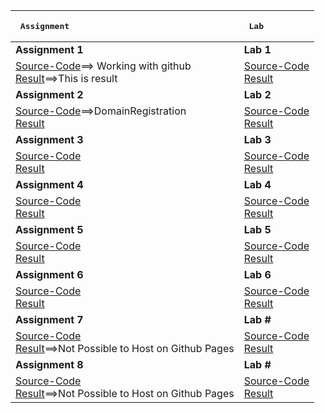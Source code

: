 |  <pre>                    Assignment                    </pre>| <pre>               Lab                  </pre>   |
| :---                                                                | :---                                                              |
| <b>Assignment 1</b>                                                 |    <b>Lab 1</b>                                                   |
|[Source-Code]()==> Working with github<br>[Result]()==>This is result                           |[Source-Code](https://github.com/SATYADAHAL/wt-lab-assignmet/tree/main/Lab/Lab1)<br>[Result](https://www.satyadahal.com.np/wt-lab-assignmet/Lab/Lab1/)                              |
| <b>Assignment 2</b>                                                 |    <b>Lab 2</b>                                                   |
|[Source-Code]()==>DomainRegistration<br>[Result](https://www.satyadahal.com.np)                                |[Source-Code](https://github.com/SATYADAHAL/wt-lab-assignmet/tree/main/Lab/Lab2)<br>[Result](https://www.satyadahal.com.np/wt-lab-assignmet/Lab/Lab2/)                              |
| <b>Assignment 3</b>                                                 |    <b>Lab 3</b>                                                   |
|[Source-Code](https://github.com/SATYADAHAL/wt-lab-assignmet/tree/main/Assignment/Assignment%203)<br>[Result](https://www.satyadahal.com.np/wt-lab-assignmet/Assignment/Assignment%203/)|[Source-Code](https://github.com/SATYADAHAL/wt-lab-assignmet/tree/main/Lab/Lab3)<br>[Result](https://www.satyadahal.com.np/wt-lab-assignmet/Lab/Lab3)                              |
| <b>Assignment 4</b>                                                 |    <b>Lab 4</b>                                                   |
|[Source-Code](https://github.com/SATYADAHAL/wt-lab-assignmet/tree/main/Assignment/Assignment%204)<br>[Result](https://www.satyadahal.com.np/wt-lab-assignmet/Assignment/Assignment%204/)                                |[Source-Code](https://github.com/SATYADAHAL/wt-lab-assignmet/tree/main/Lab/Lab4)<br>[Result](https://www.satyadahal.com.np/wt-lab-assignmet/Lab/Lab4/)                              |
| <b>Assignment 5</b>                                                 |    <b>Lab 5</b>                                                   |
|[Source-Code](https://github.com/SATYADAHAL/satyadahal.github.io)<br>[Result](https://www.satyadahal.com.np/)                                |[Source-Code](https://github.com/SATYADAHAL/wt-lab-assignmet/tree/main/Lab/Lab5)<br>[Result](https://www.satyadahal.com.np/wt-lab-assignmet/Lab/Lab5/)|
| <b>Assignment 6</b>                                                 |    <b>Lab 6</b>                                                   |
|[Source-Code](https://github.com/SATYADAHAL/wt-lab-assignmet/tree/main/Assignment/Assignment%206)<br>[Result](https://www.satyadahal.com.np/wt-lab-assignmet/Assignment/Assignment%206)                                |[Source-Code](https://github.com/SATYADAHAL/wt-lab-assignmet/tree/main/Lab/Lab6)<br>[Result](https://www.satyadahal.com.np/wt-lab-assignmet/Lab/Lab6/)                              |
| <b>Assignment 7</b>                                                 |    <b>Lab #</b>                                                   |
|[Source-Code](https://github.com/SATYADAHAL/wt-lab-assignmet/tree/main/Assignment/Assignment%207)<br>[Result](text)==>Not Possible to Host on Github Pages                                |[Source-Code](#)<br>[Result](#)                              |
| <b>Assignment 8</b>                                                 |    <b>Lab #</b>                                                   |
|[Source-Code](https://github.com/SATYADAHAL/wt-lab-assignmet/tree/main/Assignment/Assignment%208)<br>[Result]()==>Not Possible to Host on Github Pages                                 |[Source-Code](#)<br>[Result](#)                              |
